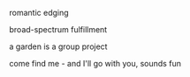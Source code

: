 romantic edging

broad-spectrum fulfillment

a garden is a group project

come find me - and I'll go with you, sounds fun
